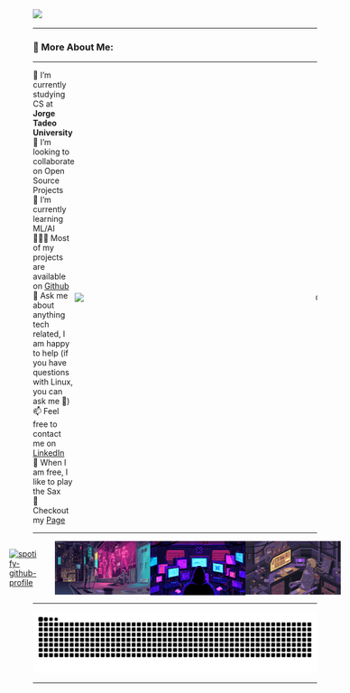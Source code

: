 <img src="https://github.com/Jozexo/Jozexo/blob/main/gif/Jozexo.gif" style="border-radius: 30px margin-right: 10px;"/>

---

### 🧐 More About Me:
<table style="border-collapse: collapse; border: none; width: 100%;">
  <tr style="border: none;">
    <td style="border: none; padding: 0; vertical-align: top;">
      <ul style="list-style-type: none; padding-left: 0;">
        <li>🔭 I’m currently studying CS at <b>Jorge Tadeo University</b></li>
        <li>🤝 I’m looking to collaborate on Open Source Projects</li>
        <li>🌱 I’m currently learning ML/AI</li>
        <li>👨🏻‍💻 Most of my projects are available on <a href="https://github.com/DavidsDvm?tab=repositories">Github</a></li>
        <li>💬 Ask me about anything tech related, I am happy to help (if you have questions with Linux, you can ask me 🐧)</li>
        <li>📫 Feel free to contact me on <a href="https://www.linkedin.com/in/DavidsDvm/">LinkedIn</a></li>
        <li>🎷 When I am free, I like to play the Sax</li>
        <li>📝 Checkout my <a href="https://www.davidsdvm.com/">Page</a></li>
      </ul>
    </td>
    <td style="border: none; padding: 0; text-align: right;">
      <img alt="GIF" src="./assets/dance_ascii.gif" width="450" style="margin-left: auto; display: block;" />
    </td>
  </tr>
</table>

<div style="display: flex; justify-content: center; align-items: center;">
  <a href="https://github.com/kittinan/spotify-github-profile">
    <img src="https://spotify-github-profile.kittinanx.com/api/view?uid=3172duxsvztk6aw6fsqeptfy4mfa&cover_image=true&theme=natemoo-re&show_offline=true&background_color=121212&interchange=false" alt="spotify-github-profile" style="margin-right: 30px;"/>
  </a>
  <img src="https://github.com/Jozexo/Jozexo/blob/main/gif/1.gif" width="169" style="border-radius: 30px margin-right: 10px;"/>
  <img src="https://github.com/Jozexo/Jozexo/blob/main/gif/2.gif" width="169" style="border-radius: 30px margin-right: 10px;"/>
  <img src="https://github.com/Jozexo/Jozexo/blob/main/gif/3.gif" width="169" style="border-radius: 30px margin-right: 10px;"/>

</div>


---

<div align="center">
  <picture>
    <source media="(prefers-color-scheme: dark)" srcset="https://raw.githubusercontent.com/huiishan99/huiishan99/output/github-contribution-grid-snake-dark.svg">
    <source media="(prefers-color-scheme: light)" srcset="https://raw.githubusercontent.com/huiishan99/huiishan99/output/github-contribution-grid-snake.svg">
    <img alt="github contribution grid snake animation" src="https://raw.githubusercontent.com/huiishan99/huiishan99/output/github-contribution-grid-snake.svg">
  </picture>  
</div>

---
